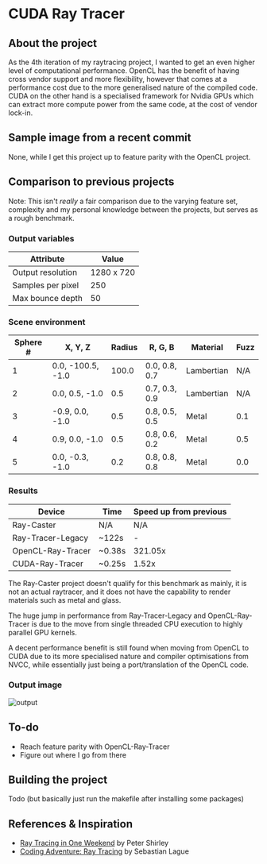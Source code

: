 # CUDA Ray Tracer
	
## About the project

As the 4th iteration of my raytracing project, I wanted to get an even higher level of computational performance. OpenCL has the benefit of having cross vendor support and more flexibility, however that comes at a performance cost due to the more generalised nature of the compiled code. CUDA on the other hand is a specialised framework for Nvidia GPUs which can extract more compute power from the same code, at the cost of vendor lock-in.

## Sample image from a recent commit

None, while I get this project up to feature parity with the OpenCL project.

## Comparison to previous projects

Note: This isn't _really_ a fair comparison due to the varying feature set, complexity and my personal knowledge between the projects, but serves as a rough benchmark.

### Output variables

| Attribute         | Value      |
|-------------------|------------|
| Output resolution | 1280 x 720 |
| Samples per pixel | 250        |
| Max bounce depth  | 50         |

### Scene environment

| Sphere # | X, Y, Z           | Radius | R, G, B       | Material   | Fuzz |
|----------|-------------------|--------|---------------|------------|------|
| 1        | 0.0, -100.5, -1.0 | 100.0  | 0.0, 0.8, 0.7 | Lambertian | N/A  |
| 2        | 0.0, 0.5, -1.0    | 0.5    | 0.7, 0.3, 0.9 | Lambertian | N/A  |
| 3        | -0.9, 0.0, -1.0   | 0.5    | 0.8, 0.5, 0.5 | Metal      | 0.1  |
| 4        | 0.9, 0.0, -1.0    | 0.5    | 0.8, 0.6, 0.2 | Metal      | 0.5  |
| 5        | 0.0, -0.3, -1.0   | 0.2    | 0.8, 0.8, 0.8 | Metal      | 0.0  |

### Results

| Device            | Time   | Speed up from previous |
|-------------------|--------|------------------------|
| Ray-Caster        | N/A    | N/A                    |
| Ray-Tracer-Legacy | ~122s  | -                      |
| OpenCL-Ray-Tracer | ~0.38s | 321.05x                |
| CUDA-Ray-Tracer   | ~0.25s | 1.52x                  |

The Ray-Caster project doesn't qualify for this benchmark as mainly, it is not an actual raytracer, and it does not have the capability to render materials such as metal and glass.

The huge jump in performance from Ray-Tracer-Legacy and OpenCL-Ray-Tracer is due to the move from single threaded CPU execution to highly parallel GPU kernels.

A decent performance benefit is still found when moving from OpenCL to CUDA due to its more specialised nature and compiler optimisations from NVCC, while essentially just being a port/translation of the OpenCL code.

### Output image

![output](https://user-images.githubusercontent.com/39223201/212554754-de0f2e15-93e3-49d4-ac89-50cbbbfc367e.png)

## To-do

- Reach feature parity with OpenCL-Ray-Tracer
- Figure out where I go from there

## Building the project

Todo (but basically just run the makefile after installing some packages)

## References & Inspiration

- [Ray Tracing in One Weekend](https://raytracing.github.io/books/RayTracingInOneWeekend.html) by Peter Shirley
- [Coding Adventure: Ray Tracing](https://www.youtube.com/watch?v=Qz0KTGYJtUk) by Sebastian Lague
